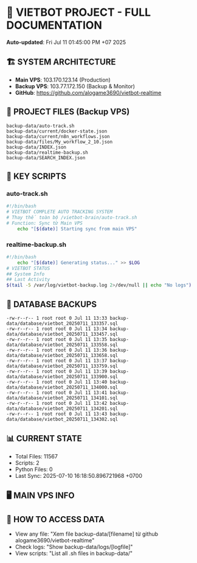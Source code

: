 # 🤖 VIETBOT PROJECT - FULL DOCUMENTATION
**Auto-updated**: Fri Jul 11 01:45:00 PM +07 2025

## 🏗️ SYSTEM ARCHITECTURE
- **Main VPS**: 103.170.123.14 (Production)
- **Backup VPS**: 103.77.172.150 (Backup & Monitor)
- **GitHub**: https://github.com/alogame3690/vietbot-realtime

## 📁 PROJECT FILES (Backup VPS)
```
backup-data/auto-track.sh
backup-data/current/docker-state.json
backup-data/current/n8n_workflows.json
backup-data/files/My_workflow_2_10.json
backup-data/INDEX.json
backup-data/realtime-backup.sh
backup-data/SEARCH_INDEX.json
```

## 🔧 KEY SCRIPTS
### auto-track.sh
```bash
#!/bin/bash
# VIETBOT COMPLETE AUTO TRACKING SYSTEM
# Thay thế toàn bộ /vietbot-brain/auto-track.sh
# Function: Sync từ Main VPS
    echo "[$(date)] Starting sync from main VPS"
```
### realtime-backup.sh
```bash
#!/bin/bash
    echo "[$(date)] Generating status..." >> $LOG
# VIETBOT STATUS
## System Info
## Last Activity
$(tail -5 /var/log/vietbot-backup.log 2>/dev/null || echo "No logs")
```

## 💾 DATABASE BACKUPS
```
-rw-r--r-- 1 root root 0 Jul 11 13:33 backup-data/database/vietbot_20250711_133357.sql
-rw-r--r-- 1 root root 0 Jul 11 13:34 backup-data/database/vietbot_20250711_133457.sql
-rw-r--r-- 1 root root 0 Jul 11 13:35 backup-data/database/vietbot_20250711_133558.sql
-rw-r--r-- 1 root root 0 Jul 11 13:36 backup-data/database/vietbot_20250711_133658.sql
-rw-r--r-- 1 root root 0 Jul 11 13:37 backup-data/database/vietbot_20250711_133759.sql
-rw-r--r-- 1 root root 0 Jul 11 13:39 backup-data/database/vietbot_20250711_133900.sql
-rw-r--r-- 1 root root 0 Jul 11 13:40 backup-data/database/vietbot_20250711_134000.sql
-rw-r--r-- 1 root root 0 Jul 11 13:41 backup-data/database/vietbot_20250711_134101.sql
-rw-r--r-- 1 root root 0 Jul 11 13:42 backup-data/database/vietbot_20250711_134201.sql
-rw-r--r-- 1 root root 0 Jul 11 13:43 backup-data/database/vietbot_20250711_134302.sql
```

## 📊 CURRENT STATE
- Total Files: 11567
- Scripts: 2
- Python Files: 0
- Last Sync: 2025-07-10 16:18:50.896721968 +0700

## 🖥️ MAIN VPS INFO


## 🚨 HOW TO ACCESS DATA
- View any file: "Xem file backup-data/[filename] từ github alogame3690/vietbot-realtime"
- Check logs: "Show backup-data/logs/[logfile]"
- View scripts: "List all .sh files in backup-data/"
